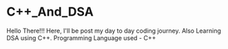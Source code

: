 # C++_And_DSA

Hello There!!!
Here, I'll be post my day to day coding journey. Also Learning DSA using C++.
Programming Language used - C++
